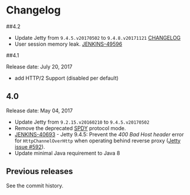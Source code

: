 Changelog
===

##4.2

* Update Jetty from `9.4.5.v20170502` to `9.4.8.v20171121` [CHANGELOG](https://github.com/eclipse/jetty.project/releases/tag/jetty-9.4.8.v20171121)
* User session memory leak. [JENKINS-49596](https://issues.jenkins-ci.org/browse/JENKINS-49596)

##4.1

Release date: July 20, 2017

* add HTTP/2 Support (disabled per default)

## 4.0

Release date: May 04, 2017

* Update Jetty from `9.2.15.v20160210` to `9.4.5.v20170502`
* Remove the deprecated [SPDY](http://www.eclipse.org/jetty/documentation/9.1.5.v20140505/spdy.html) protocol mode.
* [JENKINS-40693](https://issues.jenkins-ci.org/browse/JENKINS-40693) - 
Jetty 9.4.5: Prevent the <i>400 Bad Host header</i> error for <code>HttpChannelOverHttp</code> when operating behind reverse proxy
([Jetty issue #592](https://github.com/eclipse/jetty.project/issues/592)).
* Update minimal Java requirement to Java 8

## Previous releases

See the commit history.

